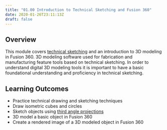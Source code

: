```yaml
---
title: "01.00 Introduction to Technical Sketching and Fusion 360"
date: 2020-01-26T23:11:13Z
draft: false
---
```


## Overview

This module covers [technical sketching](../../../../drawing/technical-sketching.md) and an introduction to 3D modeling in Fusion 360. 3D modeling software used for fabrication and manufacturing feature tools based on technical sketching. In order to understand digital 3D modeling tools it is important to have a basic foundational understanding and proficiency in technical sketching.

## Learning Outcomes

- Practice technical drawing and sketching techniques
- Draw isometric cubes and circles
- Sketch objects using [third angle projections](../../../../drawing/third-angle-projection.md)
- 3D model a basic object in Fusion 360
- Create a rendered image of a 3D modeled object in Fusion 360

